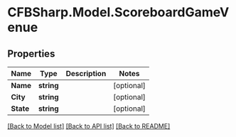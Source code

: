 # CFBSharp.Model.ScoreboardGameVenue
## Properties

Name | Type | Description | Notes
------------ | ------------- | ------------- | -------------
**Name** | **string** |  | [optional] 
**City** | **string** |  | [optional] 
**State** | **string** |  | [optional] 

[[Back to Model list]](../README.md#documentation-for-models) [[Back to API list]](../README.md#documentation-for-api-endpoints) [[Back to README]](../README.md)


